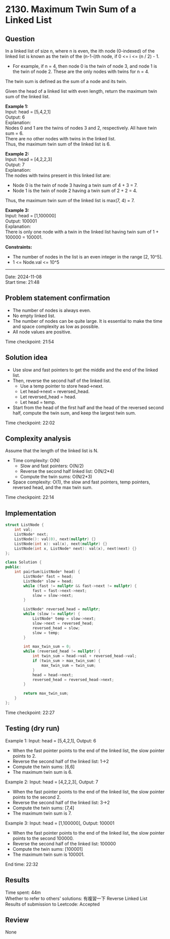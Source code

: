 # 2130. Maximum Twin Sum of a Linked List

## Question

In a linked list of size n, where n is even, the ith node (0-indexed) of the linked list is known as the twin of the (n-1-i)th node, if 0 <= i <= (n / 2) - 1.  

- For example, if n = 4, then node 0 is the twin of node 3, and node 1 is the twin of node 2. These are the only nodes with twins for n = 4.  

The twin sum is defined as the sum of a node and its twin.  

Given the head of a linked list with even length, return the maximum twin sum of the linked list.  

**Example 1:**  
Input: head = [5,4,2,1]  
Output: 6  
Explanation:  
Nodes 0 and 1 are the twins of nodes 3 and 2, respectively. All have twin sum = 6.  
There are no other nodes with twins in the linked list.  
Thus, the maximum twin sum of the linked list is 6.  

**Example 2:**  
Input: head = [4,2,2,3]  
Output: 7  
Explanation:  
The nodes with twins present in this linked list are:  
- Node 0 is the twin of node 3 having a twin sum of 4 + 3 = 7.  
- Node 1 is the twin of node 2 having a twin sum of 2 + 2 = 4.  

Thus, the maximum twin sum of the linked list is max(7, 4) = 7.  

**Example 3:**  
Input: head = [1,100000]  
Output: 100001  
Explanation:  
There is only one node with a twin in the linked list having twin sum of 1 + 100000 = 100001.  

**Constraints:**
- The number of nodes in the list is an even integer in the range [2, 10^5].
- 1 <= Node.val <= 10^5

---
Date: 2024-11-08  
Start time: 21:48  

## Problem statement confirmation

- The number of nodes is always even.
- No empty linked list.
- The number of nodes can be quite large. It is essential to make the time and space complexity as low as possible.
- All node values are positive.

Time checkpoint: 21:54  

## Solution idea

- Use slow and fast pointers to get the middle and the end of the linked list.
- Then, reverse the second half of the linked list.
    - Use a temp pointer to store head->next.
    - Let head->next = reversed_head.
    - Let reversed_head = head.
    - Let head = temp.
- Start from the head of the first half and the head of the reversed second half, compute the twin sum, and keep the largest twin sum.

Time checkpoint: 22:02

## Complexity analysis

Assume that the length of the linked list is N.  
- Time complexity: O(N)
    - Slow and fast pointers: O(N/2)
    - Reverse the second half linked list: O(N/2*4)
    - Compute the twin sums: O(N/2*3)
- Space complexity: O(1), the slow and fast pointers, temp pointers, reversed head, and the max twin sum.

Time checkpoint: 22:14  

## Implementation

```cpp
struct ListNode {
    int val;
    ListNode* next;
    ListNode(): val(0), next(nullptr) {}
    ListNode(int x): val(x), next(nullptr) {}
    ListNode(int x, ListNode* next): val(x), next(next) {}
};

class Solution {
public: 
    int pairSum(ListNode* head) {
        ListNode* fast = head;
        ListNode* slow = head;
        while (fast != nullptr && fast->next != nullptr) {
            fast = fast->next->next;
            slow = slow->next;
        }

        ListNode* reversed_head = nullptr;
        while (slow != nullptr) {
            ListNode* temp = slow->next;
            slow->next = reversed_head;
            reversed_head = slow;
            slow = temp;
        }

        int max_twin_sum = 0;
        while (reversed_head != nullptr) {
            int twin_sum = head->val + reversed_head->val;
            if (twin_sum > max_twin_sum) {
                max_twin_sum = twin_sum;
            }
            head = head->next;
            reversed_head = reversed_head->next;
        }

        return max_twin_sum;
    }
};
```

Time checkpoint: 22:27  

## Testing (dry run)

Example 1: Input: head = [5,4,2,1], Output: 6  
- When the fast pointer points to the end of the linked list, the slow pointer points to 2.
- Reverse the second half of the linked list: 1->2
- Compute the twin sums: [6,6]
- The maximum twin sum is 6.

Example 2: Input: head = [4,2,2,3], Output: 7  
- When the fast pointer points to the end of the linked list, the slow pointer points to the second 2.
- Reverse the second half of the linked list: 3->2
- Compute the twin sums: [7,4]
- The maximum twin sum is 7.

Example 3: Input: head = [1,100000], Output: 100001  
- When the fast pointer points to the end of the linked list, the slow pointer points to the second 100000.
- Reverse the second half of the linked list: 100000
- Compute the twin sums: [100001]
- The maximum twin sum is 100001.

End time: 22:32  

## Results

Time spent: 44m  
Whether to refer to others' solutions: 有複習一下 Reverse Linked List  
Results of submission to Leetcode: Accepted  

## Review

None